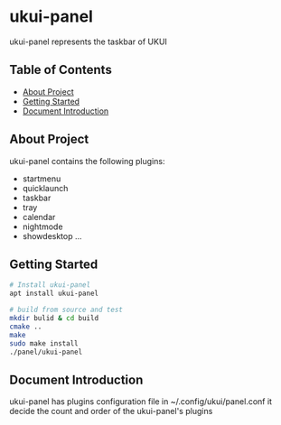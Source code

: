 # ukui-panel
ukui-panel represents the taskbar of UKUI

## Table of Contents

   * [About Project](#About-Project)
   * [Getting Started](#Getting-Started)
   * [Document Introduction](#Document-Introduction)


## About Project

ukui-panel contains the following plugins:
   * startmenu 
   * quicklaunch
   * taskbar
   * tray
   * calendar
   * nightmode
   * showdesktop ...

## Getting Started

```bash
# Install ukui-panel
apt install ukui-panel

# build from source and test
mkdir bulid & cd build
cmake ..
make 
sudo make install
./panel/ukui-panel
```

## Document Introduction

ukui-panel has plugins configuration file in ~/.config/ukui/panel.conf 
it decide the count and order of the ukui-panel's plugins  

